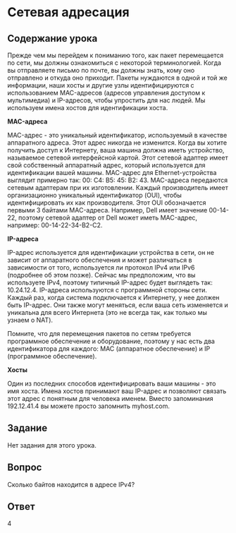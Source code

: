 # Сетевая адресация

## Содержание урока

Прежде чем мы перейдем к пониманию того, как пакет перемещается по сети, мы должны ознакомиться с некоторой терминологией. Когда вы отправляете письмо по почте, вы должны знать, кому оно отправлено и откуда оно приходит. Пакеты нуждаются в одной и той же информации, наши хосты и другие узлы идентифицируются с использованием MAC-адресов (адресов управления доступом к мультимедиа) и IP-адресов, чтобы упростить для нас людей. Мы используем имена хостов для идентификации хоста.

<b>MAC-адреса</b>

MAC-адрес - это уникальный идентификатор, используемый в качестве аппаратного адреса. Этот адрес никогда не изменится. Когда вы хотите получить доступ к Интернету, ваша машина должна иметь устройство, называемое сетевой интерфейсной картой. Этот сетевой адаптер имеет свой собственный аппаратный адрес, который используется для идентификации вашей машины. MAC-адрес для Ethernet-устройства выглядит примерно так: 00: C4: B5: 45: B2: 43. MAC-адреса передаются сетевым адаптерам при их изготовлении. Каждый производитель имеет организационно уникальный идентификатор (OUI), чтобы идентифицировать их как производителя. Этот OUI обозначается первыми 3 байтами MAC-адреса. Например, Dell имеет значение 00-14-22, поэтому сетевой адаптер от Dell может иметь MAC-адрес, например: 00-14-22-34-B2-C2.

<b>IP-адреса</b>

IP-адрес используется для идентификации устройства в сети, он не зависит от аппаратного обеспечения и может различаться в зависимости от того, используется ли протокол IPv4 или IPv6 (подробнее об этом позже). Сейчас мы предположим, что вы используете IPv4, поэтому типичный IP-адрес будет выглядеть так: 10.24.12.4. IP-адреса используются с программной стороны сети. Каждый раз, когда система подключается к Интернету, у нее должен быть IP-адрес. Они также могут меняться, если ваша сеть изменяется и уникальна для всего Интернета (это не всегда так, как только мы узнаем о NAT).

Помните, что для перемещения пакетов по сетям требуется программное обеспечение и оборудование, поэтому у нас есть два идентификатора для каждого: MAC (аппаратное обеспечение) и IP (программное обеспечение).

<b>Хосты</b>

Один из последних способов идентифицировать ваши машины - это имя хоста. Имена хостов принимают ваш IP-адрес и позволяют связать этот адрес с понятным для человека именем. Вместо запоминания 192.12.41.4 вы можете просто запомнить myhost.com.

## Задание

Нет задания для этого урока.

## Вопрос

Сколько байтов находится в адресе IPv4?

## Ответ

4
